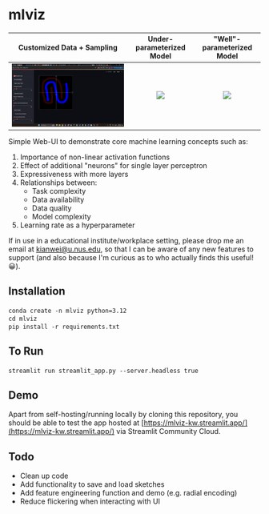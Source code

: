 # mlviz

Customized Data + Sampling |  Under-parameterized Model | "Well"-parameterized Model 
:-------------------------:|:-------------------------:|:-------------------------:
![](./assets/paintingsampling.gif) | ![](./assets/underfit.gif) | ![](./assets/baseline2.gif)  

Simple Web-UI to demonstrate core machine learning concepts such as:
1. Importance of non-linear activation functions
2. Effect of additional "neurons" for single layer perceptron
3. Expressiveness with more layers
4. Relationships between:
    * Task complexity 
    * Data availability
    * Data quality
    * Model complexity
5. Learning rate as a hyperparameter

If in use in a educational institute/workplace setting, please drop me an email at kianwei@u.nus.edu, so that I can be aware of any new features to support (and also because I'm curious as to who actually finds this useful! :grinning:).

## Installation

```
conda create -n mlviz python=3.12
cd mlviz
pip install -r requirements.txt
```

## To Run

```
streamlit run streamlit_app.py --server.headless true
```

## Demo

Apart from self-hosting/running locally by cloning this repository, you should be able to test the app hosted at [https://mlviz-kw.streamlit.app/](https://mlviz-kw.streamlit.app/) via Streamlit Community Cloud. 

## Todo

* Clean up code
* Add functionality to save and load sketches
* Add feature engineering function and demo (e.g. radial encoding)
* Reduce flickering when interacting with UI
